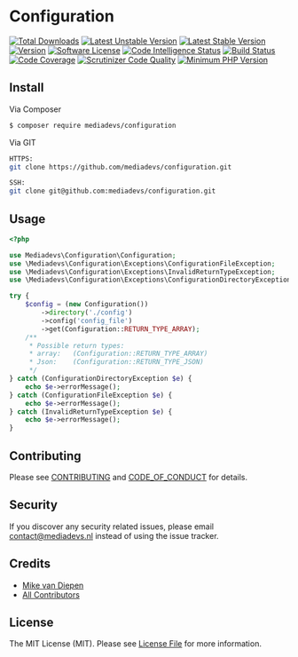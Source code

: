 # Configuration
[![Total Downloads](https://poser.pugx.org/mediadevs/configuration/downloads)](https://packagist.org/packages/mediadevs/configuration)
[![Latest Unstable Version](https://poser.pugx.org/mediadevs/configuration/v/unstable)](https://packagist.org/packages/mediadevs/configuration)
[![Latest Stable Version](https://poser.pugx.org/mediadevs/configuration/v/stable)](https://packagist.org/packages/mediadevs/configuration)
[![Version](https://img.shields.io/packagist/v/mediadevs/configuration.svg)](https://packagist.org/packages/mediadevs/configuration)
[![Software License][ico-license]](LICENSE.md)
[![Code Intelligence Status](https://scrutinizer-ci.com/g/mediadevs/configuration/badges/code-intelligence.svg?b=master)](https://scrutinizer-ci.com/code-intelligence)
[![Build Status](https://scrutinizer-ci.com/g/Mediadevs/configuration/badges/build.png?b=master)](https://scrutinizer-ci.com/g/Mediadevs/configuration/build-status/master)
[![Code Coverage](https://scrutinizer-ci.com/g/mediadevs/configuration/badges/coverage.png?b=master)](https://scrutinizer-ci.com/g/mediadevs/configuration/?branch=master)
[![Scrutinizer Code Quality](https://scrutinizer-ci.com/g/mediadevs/configuration/badges/quality-score.png?b=master)](https://scrutinizer-ci.com/g/mediadevs/configuration/?branch=master)
[![Minimum PHP Version](https://img.shields.io/badge/php-_%5E7.1-8892BF.svg)](https://github.com/symfony/symfony)

## Install

Via Composer

``` bash
$ composer require mediadevs/configuration
```

Via GIT
``` bash
HTTPS:
git clone https://github.com/mediadevs/configuration.git

SSH:
git clone git@github.com:mediadevs/configuration.git
```

## Usage
```php
<?php

use Mediadevs\Configuration\Configuration;
use \Mediadevs\Configuration\Exceptions\ConfigurationFileException;
use \Mediadevs\Configuration\Exceptions\InvalidReturnTypeException;
use \Mediadevs\Configuration\Exceptions\ConfigurationDirectoryException;

try {
    $config = (new Configuration())
        ->directory('./config')
        ->config('config_file')
        ->get(Configuration::RETURN_TYPE_ARRAY);
    /**
     * Possible return types:
     * array:   (Configuration::RETURN_TYPE_ARRAY)
     * Json:    (Configuration::RETURN_TYPE_JSON)
     */
} catch (ConfigurationDirectoryException $e) {
    echo $e->errorMessage();
} catch (ConfigurationFileException $e) {
    echo $e->errorMessage();
} catch (InvalidReturnTypeException $e) {
    echo $e->errorMessage();
}
``` 

## Contributing

Please see [CONTRIBUTING](CONTRIBUTING.md) and [CODE_OF_CONDUCT](CODE_OF_CONDUCT.md) for details.

## Security

If you discover any security related issues, please email contact@mediadevs.nl instead of using the issue tracker.

## Credits

- [Mike van Diepen](https://github.com/mikevandiepen)
- [All Contributors]()

## License

The MIT License (MIT). Please see [License File](LICENSE.md) for more information.

[ico-version]: https://img.shields.io/packagist/v/mediadevs/configuration.svg?style=flat-square
[ico-license]: https://img.shields.io/badge/license-MIT-brightgreen.svg?style=flat-square
[ico-travis]: https://img.shields.io/travis/mediadevs/configuration/master.svg?style=flat-square
[ico-scrutinizer]: https://img.shields.io/scrutinizer/coverage/g/mediadevs/configuration.svg?style=flat-square
[ico-code-quality]: https://img.shields.io/scrutinizer/g/mediadevs/configuration.svg?style=flat-square
[ico-downloads]: https://img.shields.io/packagist/dt/mediadevs/configuration.svg?style=flat-square

[link-packagist]: https://packagist.org/packages/mediadevs/configuration
[link-travis]: https://travis-ci.org/mediadevs/configuration
[link-scrutinizer]: https://scrutinizer-ci.com/g/mediadevs/configuration/code-structure
[link-code-quality]: https://scrutinizer-ci.com/g/mediadevs/configuration
[link-downloads]: https://packagist.org/packages/mediadevs/configuration
[link-author]: https://github.com/mikevandiepen
